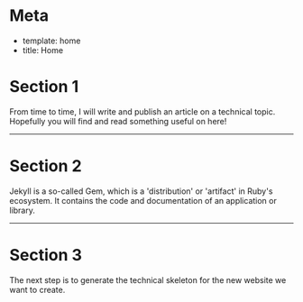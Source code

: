 # Meta
- template: home
- title: Home

# Section 1
From time to time, I will write and publish an article on a technical topic. Hopefully you will find and read something useful on here!

---

# Section 2
Jekyll is a so-called Gem, which is a 'distribution' or 'artifact' in Ruby's ecosystem.
It contains the code and documentation of an application or library.

---

# Section 3
The next step is to generate the technical skeleton for the new website we want to create.